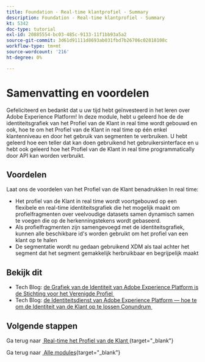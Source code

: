 ```yaml
---
title: Foundation - Real-time klantprofiel - Summary
description: Foundation - Real-time klantprofiel - Summary
kt: 5342
doc-type: tutorial
exl-id: 20885554-bc03-485c-9133-11f1bb93a5a2
source-git-commit: 3d61d91111d8693ab031fbd7b26706c02818108c
workflow-type: tm+mt
source-wordcount: '216'
ht-degree: 0%

---
```


# Samenvatting en voordelen

Gefeliciteerd en bedankt dat u uw tijd hebt geïnvesteerd in het leren over Adobe Experience Platform!
In deze module, hebt u geleerd hoe de de identiteitsgrafiek van het Profiel van de Klant in real time wordt gebouwd en ook, hoe te om het Profiel van de Klant in real time op één enkel klantenniveau en door het gebruik van segmenten te verbruiken. U hebt geleerd hoe een teller dat kan doen gebruikend het gebruikersinterface en u hebt ook geleerd hoe het Profiel van de Klant in real time programmatically door API kan worden verbruikt.

## Voordelen

Laat ons de voordelen van het Profiel van de Klant benadrukken In real time:

- Het profiel van de Klant in real time wordt voortgebouwd op een flexibele en real-time identiteitsgrafiek die het mogelijk maakt om profielfragmenten over veelvoudige datasets samen dynamisch samen te voegen die op de herkenningstekens wordt gebaseerd.
- Als profielfragmenten zijn samengevoegd met de identiteitsgrafiek, kunnen alle beschikbare id&#39;s worden gebruikt om het profiel van een klant op te halen
- De segmentatie wordt nu gedaan gebruikend XDM als taal achter het segment dat het segment gemakkelijk herbruikbaar en begrijpelijk maakt

## Bekijk dit

- Tech Blog: [&#x200B; de Grafiek van de Identiteit van Adobe Experience Platform is de Stichting voor het Verenigde Profiel &#x200B;](https://medium.com/adobetech/adobe-experience-platform-identity-graph-is-the-foundation-for-the-unified-profile-e8435d26dce7)
- Tech Blog: [&#x200B; de Identiteitsdienst van Adobe Experience Platform — hoe te om de Identiteit van de Klant op te lossen Conundrum &#x200B;](https://medium.com/adobetech/adobe-experience-platforms-identity-service-how-to-solve-the-customer-identity-conundrum-f95e22d16ea9)

## Volgende stappen

Ga terug naar [&#x200B; Real-time het Profiel van de Klant &#x200B;](./real-time-customer-profile.md){target="_blank"}

Ga terug naar [&#x200B; Alle modules &#x200B;](./../../../../overview.md){target="_blank"}
